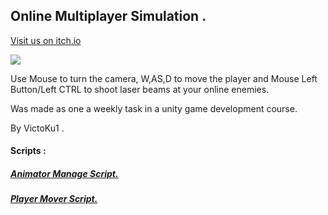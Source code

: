 ## Online Multiplayer Simulation .
[Visit us on itch.io](https://victoku1.itch.io/online-multiplayer-simulation)


[![](http://img.youtube.com/vi/Zww1qqbtNgY/0.jpg)](http://www.youtube.com/watch?v=Zww1qqbtNgY "Online Multiplayer Simulation")

Use Mouse to turn the camera, W,AS,D to move the player and Mouse Left Button/Left CTRL to shoot laser beams at your online enemies.

Was made as one a weekly task in a unity game development course.

By VictoKu1 .


#### Scripts :
##### [Animator Manage Script.](https://github.com/VictoKuGame/Online-Multiplayer-Simulation/blob/main/Assets/scripts/Player/AnimatorManager.cs)
##### [Player Mover Script.](https://github.com/VictoKuGame/Online-Multiplayer-Simulation/blob/main/Assets/scripts/Player/PlayerMover.cs)












